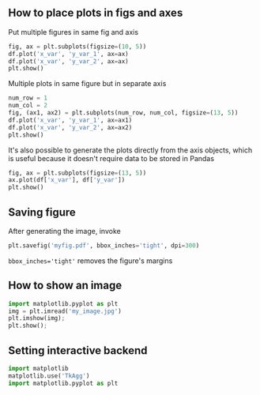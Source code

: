 ## How to place plots in figs and axes

Put multiple figures in same fig and axis

```python
fig, ax = plt.subplots(figsize=(10, 5))
df.plot('x_var', 'y_var_1', ax=ax)
df.plot('x_var', 'y_var_2', ax=ax)
plt.show()
```

Multiple plots in same figure but in separate axis

```python
num_row = 1
num_col = 2
fig, (ax1, ax2) = plt.subplots(num_row, num_col, figsize=(13, 5))
df.plot('x_var', 'y_var_1', ax=ax1)
df.plot('x_var', 'y_var_2', ax=ax2)
plt.show()
```

It's also possible to generate the plots directly from the axis objects, which is useful because it doesn't require data to be stored in Pandas

```python
fig, ax = plt.subplots(figsize=(13, 5))
ax.plot(df['x_var'], df['y_var'])
plt.show()
```

## Saving figure

After generating the image, invoke

```python
plt.savefig('myfig.pdf', bbox_inches='tight', dpi=300)
```

`bbox_inches='tight'` removes the figure's margins


## How to show an image
```python
import matplotlib.pyplot as plt
img = plt.imread('my_image.jpg')
plt.imshow(img);
plt.show();
```

## Setting interactive backend
```python
import matplotlib
matplotlib.use('TkAgg')
import matplotlib.pyplot as plt
```
